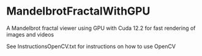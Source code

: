 # MandelbrotFractalWithGPU
A Mandelbrot fractal viewer using GPU with Cuda 12.2 for fast rendering of images and videos

See InstructionsOpenCV.txt for instructions on how to use OpenCV
